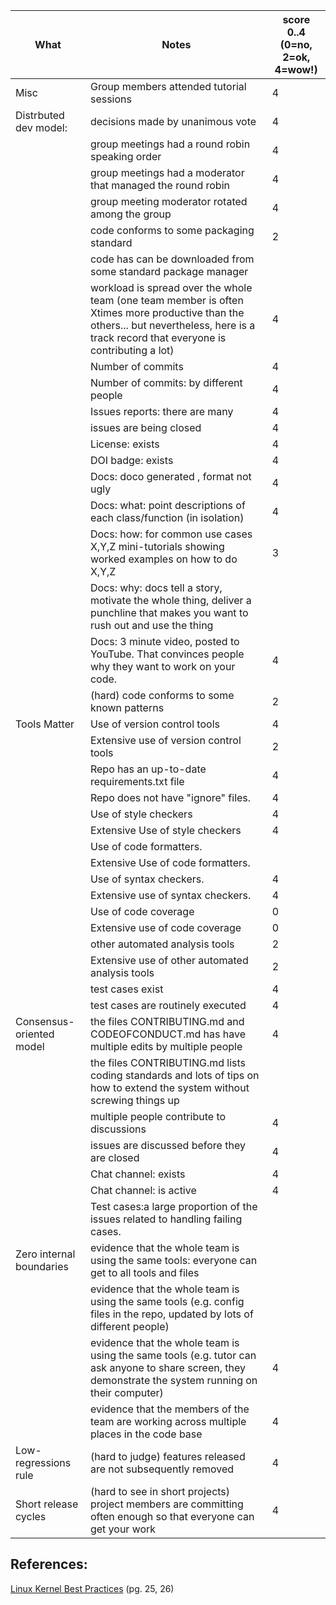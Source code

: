 | What                     | Notes                                                                                                                                                                                    | score 0..4<br>(0=no, 2=ok, 4=wow!) |
| ------------------------ | ---------------------------------------------------------------------------------------------------------------------------------------------------------------------------------------- | ---------------------------------- |
| Misc                     | Group members attended tutorial sessions                                                                                                                                                 | 4                                  |
| Distrbuted dev model:    | decisions made by unanimous vote                                                                                                                                                         | 4                                  |
|                          | group meetings had a round robin speaking order                                                                                                                                          | 4                                  |
|                          | group meetings had a moderator that managed the round robin                                                                                                                              | 4                                  |
|                          | group meeting moderator rotated among the group                                                                                                                                          | 4                                  |
|                          | code conforms to some packaging standard                                                                                                                                                 | 2                                  |
|                          | code has can be downloaded from some standard package manager                                                                                                                            |
|                          | workload is spread over the whole team (one team member is often Xtimes more productive than the others... but nevertheless, here is a track record that everyone is contributing a lot) | 4                                  |
|                          | Number of commits                                                                                                                                                                        | 4                                  |
|                          | Number of commits: by different people                                                                                                                                                   | 4                                  |
|                          | Issues reports: there are many                                                                                                                                                           | 4                                  |
|                          | issues are being closed                                                                                                                                                                  | 4                                  |
|                          | License: exists                                                                                                                                                                          | 4                                  |
|                          | DOI badge: exists                                                                                                                                                                        | 4                                  |
|                          | Docs: doco generated , format not ugly                                                                                                                                                   | 4                                  |
|                          | Docs: what: point descriptions of each class/function (in isolation)                                                                                                                     | 4                                  |
|                          | Docs: how: for common use cases X,Y,Z mini-tutorials showing worked examples on how to do X,Y,Z                                                                                          | 3                                  |
|                          | Docs: why: docs tell a story, motivate the whole thing, deliver a punchline that makes you want to rush out and use the thing                                                            |                                    |
|                          | Docs: 3 minute video, posted to YouTube. That convinces people why they want to work on your code.                                                                                       | 4                                  |
|                          | (hard) code conforms to some known patterns                                                                                                                                              | 2                                  |
| Tools Matter             | Use of version control tools                                                                                                                                                             | 4                                  |
|                          | Extensive use of version control tools                                                                                                                                                   | 2                                  |
|                          | Repo has an up-to-date requirements.txt file                                                                                                                                             | 4                                  |
|                          | Repo does not have "ignore" files.                                                                                                                                                       | 4                                  |
|                          | Use of style checkers                                                                                                                                                                    | 4                                  |
|                          | Extensive Use of style checkers                                                                                                                                                          | 4                                  |
|                          | Use of code formatters.                                                                                                                                                                  |                                    |
|                          | Extensive Use of code formatters.                                                                                                                                                        |                                    |
|                          | Use of syntax checkers.                                                                                                                                                                  | 4                                  |
|                          | Extensive use of syntax checkers.                                                                                                                                                        | 4                                  |
|                          | Use of code coverage                                                                                                                                                                     | 0                                  |
|                          | Extensive use of code coverage                                                                                                                                                           | 0                                  |
|                          | other automated analysis tools                                                                                                                                                           | 2                                  |
|                          | Extensive use of other automated analysis tools                                                                                                                                          | 2                                  |
|                          | test cases exist                                                                                                                                                                         | 4                                  |
|                          | test cases are routinely executed                                                                                                                                                        | 4                                  |
| Consensus-oriented model | the files CONTRIBUTING.md and CODEOFCONDUCT.md has have multiple edits by multiple people                                                                                                | 4                                  |
|                          | the files CONTRIBUTING.md lists coding standards and lots of tips on how to extend the system without screwing things up                                                                 |                                    |
|                          | multiple people contribute to discussions                                                                                                                                                | 4                                  |
|                          | issues are discussed before they are closed                                                                                                                                              | 4                                  |
|                          | Chat channel: exists                                                                                                                                                                     | 4                                  |
|                          | Chat channel: is active                                                                                                                                                                  | 4                                  |
|                          | Test cases:a large proportion of the issues related to handling failing cases.                                                                                                           |                                    |
| Zero internal boundaries | evidence that the whole team is using the same tools: everyone can get to all tools and files                                                                                            |                                    |
|                          | evidence that the whole team is using the same tools (e.g. config files in the repo, updated by lots of different people)                                                                |                                    |
|                          | evidence that the whole team is using the same tools (e.g. tutor can ask anyone to share screen, they demonstrate the system running on their computer)                                  | 4                                  |
|                          | evidence that the members of the team are working across multiple places in the code base                                                                                                | 4                                  |
| Low-regressions rule     | (hard to judge) features released are not subsequently removed                                                                                                                           | 4                                  |
| Short release cycles     | (hard to see in short projects) project members are committing often enough so that everyone can get your work                                                                           | 4                                  |

## References:

[Linux Kernel Best Practices](https://go.pardot.com/l/6342/2017-10-24/3xr3f2/6342/188781/Publication_LinuxKernelReport_2017.pdf) (pg. 25, 26)
